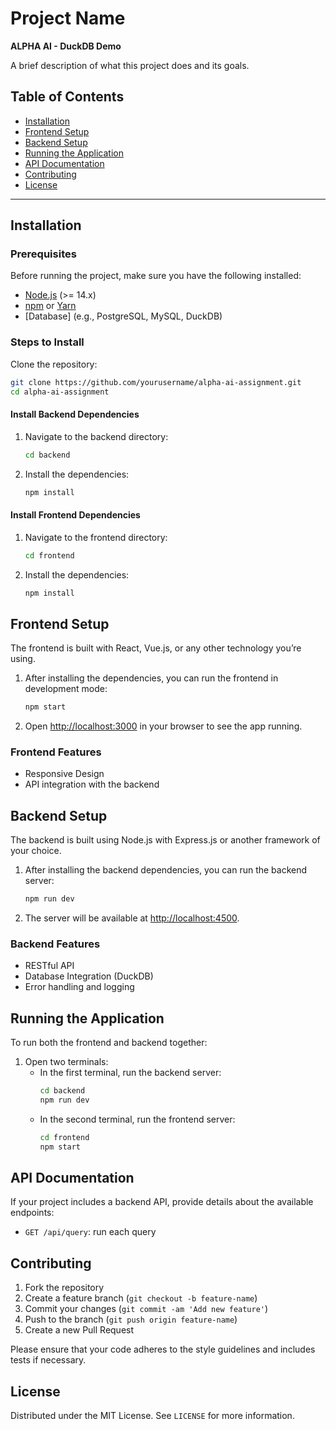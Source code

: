 # Project Name
**ALPHA AI - DuckDB Demo**

A brief description of what this project does and its goals.

## Table of Contents
- [Installation](#installation)
- [Frontend Setup](#frontend-setup)
- [Backend Setup](#backend-setup)
- [Running the Application](#running-the-application)
- [API Documentation](#api-documentation)
- [Contributing](#contributing)
- [License](#license)

---

## Installation

### Prerequisites

Before running the project, make sure you have the following installed:

- [Node.js](https://nodejs.org) (>= 14.x)
- [npm](https://www.npmjs.com) or [Yarn](https://yarnpkg.com)
- [Database] (e.g., PostgreSQL, MySQL, DuckDB)

### Steps to Install

Clone the repository:
```bash
git clone https://github.com/yourusername/alpha-ai-assignment.git
cd alpha-ai-assignment
```

#### Install Backend Dependencies
1. Navigate to the backend directory:
    ```bash
    cd backend
    ```
2. Install the dependencies:
    ```bash
    npm install
    ```

#### Install Frontend Dependencies
1. Navigate to the frontend directory:
    ```bash
    cd frontend
    ```
2. Install the dependencies:
    ```bash
    npm install
    ```

## Frontend Setup

The frontend is built with React, Vue.js, or any other technology you’re using.
1. After installing the dependencies, you can run the frontend in development mode:
    ```bash
    npm start
    ```
2. Open [http://localhost:3000](http://localhost:3000) in your browser to see the app running.

### Frontend Features
- Responsive Design
- API integration with the backend

## Backend Setup

The backend is built using Node.js with Express.js or another framework of your choice.
1. After installing the backend dependencies, you can run the backend server:
    ```bash
    npm run dev
    ```
2. The server will be available at [http://localhost:4500](http://localhost:4500).

### Backend Features
- RESTful API
- Database Integration (DuckDB)
- Error handling and logging

## Running the Application

To run both the frontend and backend together:
1. Open two terminals:
    - In the first terminal, run the backend server:
        ```bash
        cd backend
        npm run dev
        ```
    - In the second terminal, run the frontend server:
        ```bash
        cd frontend
        npm start
        ```

## API Documentation

If your project includes a backend API, provide details about the available endpoints:
- `GET /api/query`: run each query

## Contributing
1. Fork the repository
2. Create a feature branch (`git checkout -b feature-name`)
3. Commit your changes (`git commit -am 'Add new feature'`)
4. Push to the branch (`git push origin feature-name`)
5. Create a new Pull Request

Please ensure that your code adheres to the style guidelines and includes tests if necessary.

## License

Distributed under the MIT License. See `LICENSE` for more information.